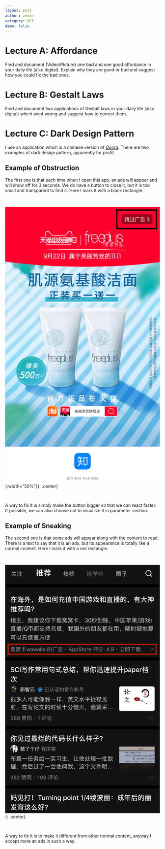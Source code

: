 ```yaml
---
layout: post
author: zemin 
category: HCI
demo: false 
---
```


# Lecture A: Affordance
Find and document (Video/Picture) one bad and one good affordance in your daily life (also digital). Explain why they are good or bad and suggest how you could fix the bad ones.

# Lecture B: Gestalt Laws 
Find and document two applications of Gestalt laws in your daily life (also digital) which went wrong and suggest how to correct them.

# Lecture C: Dark Design Pattern
I use an application which is a chinese version of *[Quora](https://www.quora.com/)*. There are two examples of dark design pattern, apparently for profit.

## Example of Obstruction
The first one is that each time when I open this app, an ads will appear and will show off for 3 seconds. We do have a button to close it, but it is too small and transparent to find it. Here I mark it with a black rectangle.

&nbsp;

![Alt text](https://raw.githubusercontent.com/zemin-xu/zemin-xu.github.io/master/assets/images/hci_lecture1/obstruction.png "example of obstruction"){:width="50%"}{: .center}

&nbsp;

A way to fix it is simply make the button bigger so that we can react faster. If possible, we can also choose not to visualize it in parameter section.

## Example of Sneaking 
The second one is that some ads will appear along with the content to read. There is a text to say that it is an ads, but its appearance is totally like a normal content. Here I mark it with a red rectangle.

&nbsp;

![Alt text](https://raw.githubusercontent.com/zemin-xu/zemin-xu.github.io/master/assets/images/hci_lecture1/sneaking.png "example of sneaking"){: .center}

&nbsp;

A way to fix it is to make it different from other normal content, anyway I accept more an ads in such a way.
